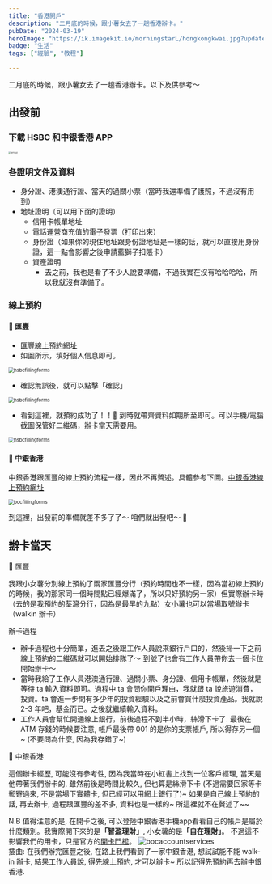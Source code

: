 ```yaml
---
title: "香港開戶"
description: "二月底的時候，跟小薯女去了一趟香港辦卡。"
pubDate: "2024-03-19"
heroImage: "https://ik.imagekit.io/morningstarL/hongkongkwai.jpg?updatedAt=1710860578727"
badge: "生活"
tags: ["經驗", "教程"]

---
```


二月底的時候，跟小薯女去了一趟香港辦卡。以下及供參考～ 

## 出發前

### 下載 HSBC 和中银香港 APP

<div class="content-wrapper">
  <div class="image-container">
    <img src="https://ik.imagekit.io/morningstarL/hk%E8%BE%A6%E5%8D%A1/IMG_2118.JPG?updatedAt=1710825479461" alt="图片描述" style="zoom:25%;"/>
  </div>
</div>

### 各證明文件及資料

- 身分證、港澳通行證、當天的過關小票（當時我還準備了護照，不過沒有用到）
- 地址證明（可以用下面的證明）
  - 信用卡帳單地址
  - 電話運營商充值的電子發票（打印出來）
  - 身份證（如果你的現住地址跟身份證地址是一樣的話，就可以直接用身份證，這一點會影響之後申請藍獅子扣賬卡）
  - 資產證明
    - 去之前，我也是看了不少人說要準備，不過我實在沒有哈哈哈哈，所以我就沒有準備了。


### 線上預約

#### 🥔 匯豐

- [匯豐線上預約網址](https://www.eticketing.hsbc.com.hk/Booking/Index/TC)
- 如圖所示，填好個人信息即可。


<div class="content-wrapper">
  <div class="image-container">
    <img src="https://ik.imagekit.io/morningstarL/hk%E8%BE%A6%E5%8D%A1/IMG_2113.JPG?updatedAt=1710825479465" alt="hsbcfillingforms" title="hsbc1" style="zoom:67%;" />
  </div>
</div>

- 確認無誤後，就可以點擊「確認」

<div class="content-wrapper">
  <div class="image-container">
    <img src="https://ik.imagekit.io/morningstarL/hk%E8%BE%A6%E5%8D%A1/IMG_2115.JPG?updatedAt=1710825479407" alt="hsbcfillingforms" title="hsbc2" style="zoom:67%;" />
  </div>
</div>

- 看到這裡，就預約成功了！！🎉 到時就帶齊資料如期所至即可。可以手機/電腦截圖保管好二維碼，辦卡當天需要用。

<div class="content-wrapper">
  <div class="image-container">
    <img src="https://ik.imagekit.io/morningstarL/hk%E8%BE%A6%E5%8D%A1/IMG_2114.JPG?updatedAt=1710825479329" alt="hsbcfillingforms" title="hsbc3" style="zoom:67%;"/>
  </div>
</div>

#### 🥔 中銀香港

中銀香港跟匯豐的線上預約流程一樣，因此不再贅述。具體參考下圖。[中銀香港線上預約網址](https://www.bochk.com/tc/contact/online/hkpaccountopen.html)

<div class="content-wrapper">
  <div class="image-container">
    <img src="https://ik.imagekit.io/morningstarL/hk%E8%BE%A6%E5%8D%A1/IMG_2116.JPG?updatedAt=1710825479456" alt="bocfillingforms" title="boc1" style="zoom:67%;"/>
  </div>
</div>

到這裡，出發前的準備就差不多了了～ 咱們就出發吧～ 🙋

## 辦卡當天

🌟 匯豐

我跟小女薯分別線上預約了兩家匯豐分行（預約時間也不一樣，因為當初線上預約的時候，我的那家同一個時間點已經爆滿了，所以只好預約另一家）但實際辦卡時（去的是我預約的荃灣分行，因為是最早的九點）女小薯也可以當場取號辦卡（walkin 辦卡）

辦卡過程

- 辦卡過程也十分簡單，進去之後跟工作人員說來銀行戶口的，然後掃一下之前線上預約的二維碼就可以開始排隊了～ 到號了也會有工作人員帶你去一個卡位開始辦卡～
- 當時我給了工作人員港澳通行證、過關小票、身分證、信用卡帳單，然後就是等待 ta 輸入資料即可。過程中 ta 會問你開戶理由，我就跟 ta 說旅遊消費，投資。ta 會進一步問有多少年的投資經驗以及之前會買什麼投資產品。我就說 2-3 年吧，基金而已。之後就繼續輸入資料。
- 工作人員會幫忙開通線上銀行，前後過程不到半小時，絲滑下卡了. 最後在 ATM 存錢的時候要注意, 帳戶最後帶 001 的是你的支票帳戶, 所以得存另一個~ (不要問為什麼, 因為我存錯了~)

🌟 中銀香港

這個辦卡經歷, 可能沒有參考性, 因為我當時在小紅書上找到一位客戶經理, 當天是他帶著我們辦卡的, 雖然前後是時間比較久, 但也算是絲滑下卡 (不過需要回家等卡郵寄過來, 不是當場下實體卡, 但已經可以用網上銀行了)~ 如果是自己線上預約的話, 再去辦卡, 過程跟匯豐的差不多, 資料也是一樣的~ 所這裡就不在贅述了~~

N.B 值得注意的是, 在開卡之後, 可以登陸中銀香港手機app看看自己的帳戶是屬於什麼類別。我實際開下來的是<b>「智盈理財」</b>, 小女薯的是<b>「自在理財」</b>。 不過這不影響我們的用卡，只是官方的[開卡門檻](https://www.bochk.com/tc/enrich/service.html)。 <img src="https://ik.imagekit.io/morningstarL/hk%E8%BE%A6%E5%8D%A1/CleanShot%202024-03-19%20at%2023.56.02.png?updatedAt=1710863788679" alt="bocaccountservices" title="bocaccountservices" style="zoom:100%;" />
</br>
插曲: 在我們辦完匯豐之後, 在路上我們看到了一家中銀香港, 想試試能不能 walk-in 辦卡, 結果工作人員說, 得先線上預約, 才可以辦卡~ 所以記得先預約再去辦中銀香港.
